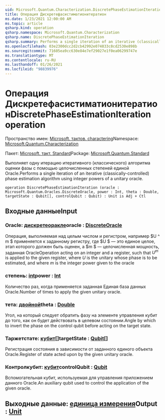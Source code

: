 ```yaml
---
uid: Microsoft.Quantum.Characterization.DiscretePhaseEstimationIteration
title: Операция Дискретефасистиматионитератион
ms.date: 1/23/2021 12:00:00 AM
ms.topic: article
qsharp.kind: operation
qsharp.namespace: Microsoft.Quantum.Characterization
qsharp.name: DiscretePhaseEstimationIteration
qsharp.summary: Performs a single iteration of an iterative (classically-controlled) phase estimation algorithm using integer powers of a unitary oracle.
ms.openlocfilehash: 03e2300dcc2d2cb42992e074833c8cd2530e898b
ms.sourcegitcommit: 71605ea9cc630e84e7ef29027e1f0ea06299747e
ms.translationtype: MT
ms.contentlocale: ru-RU
ms.lasthandoff: 01/26/2021
ms.locfileid: "98839976"
---
```

# <a name="discretephaseestimationiteration-operation"></a><span data-ttu-id="39b54-102">Операция Дискретефасистиматионитератион</span><span class="sxs-lookup"><span data-stu-id="39b54-102">DiscretePhaseEstimationIteration operation</span></span>

<span data-ttu-id="39b54-103">Пространство имен: [Microsoft. тактов. charactering](xref:Microsoft.Quantum.Characterization)</span><span class="sxs-lookup"><span data-stu-id="39b54-103">Namespace: [Microsoft.Quantum.Characterization](xref:Microsoft.Quantum.Characterization)</span></span>

<span data-ttu-id="39b54-104">Пакет: [Microsoft. такт. Standard](https://nuget.org/packages/Microsoft.Quantum.Standard)</span><span class="sxs-lookup"><span data-stu-id="39b54-104">Package: [Microsoft.Quantum.Standard](https://nuget.org/packages/Microsoft.Quantum.Standard)</span></span>


<span data-ttu-id="39b54-105">Выполняет одну итерацию итеративного (классического) алгоритма оценки фазы с помощью целочисленных степеней единой Oracle.</span><span class="sxs-lookup"><span data-stu-id="39b54-105">Performs a single iteration of an iterative (classically-controlled) phase estimation algorithm using integer powers of a unitary oracle.</span></span>

```qsharp
operation DiscretePhaseEstimationIteration (oracle : Microsoft.Quantum.Oracles.DiscreteOracle, power : Int, theta : Double, targetState : Qubit[], controlQubit : Qubit) : Unit is Adj + Ctl
```


## <a name="input"></a><span data-ttu-id="39b54-106">Входные данные</span><span class="sxs-lookup"><span data-stu-id="39b54-106">Input</span></span>

### <a name="oracle--discreteoracle"></a><span data-ttu-id="39b54-107">Oracle: [дискретеоракле](xref:Microsoft.Quantum.Oracles.DiscreteOracle)</span><span class="sxs-lookup"><span data-stu-id="39b54-107">oracle : [DiscreteOracle](xref:Microsoft.Quantum.Oracles.DiscreteOracle)</span></span>

<span data-ttu-id="39b54-108">Операция, выполняемая над целым числом и регистром, например $U ^ m $ применяется к заданному регистру, где $U $ — это единое целое, этап которого должен быть оценен, а $m $ — целочисленная мощность, заданная Oracle</span><span class="sxs-lookup"><span data-stu-id="39b54-108">Operation acting on an integer and a register, such that $U^m$ is applied to the given register, where $U$ is the unitary whose phase is to be estimated, and where $m$ is the integer power given to the oracle</span></span>


### <a name="power--int"></a><span data-ttu-id="39b54-109">степень: [int](xref:microsoft.quantum.lang-ref.int)</span><span class="sxs-lookup"><span data-stu-id="39b54-109">power : [Int](xref:microsoft.quantum.lang-ref.int)</span></span>

<span data-ttu-id="39b54-110">Количество раз, когда применяется заданная Единая база данных Oracle.</span><span class="sxs-lookup"><span data-stu-id="39b54-110">Number of times to apply the given unitary oracle.</span></span>


### <a name="theta--double"></a><span data-ttu-id="39b54-111">тета: [двойной](xref:microsoft.quantum.lang-ref.double)</span><span class="sxs-lookup"><span data-stu-id="39b54-111">theta : [Double](xref:microsoft.quantum.lang-ref.double)</span></span>

<span data-ttu-id="39b54-112">Угол, на который следует обратить фазу на элементе управления кубит до того, как он будет действовать в целевом состоянии.</span><span class="sxs-lookup"><span data-stu-id="39b54-112">Angle by which to invert the phase on the control qubit before acting on the target state.</span></span>


### <a name="targetstate--qubit"></a><span data-ttu-id="39b54-113">Таржетстате: [кубит](xref:microsoft.quantum.lang-ref.qubit)[]</span><span class="sxs-lookup"><span data-stu-id="39b54-113">targetState : [Qubit](xref:microsoft.quantum.lang-ref.qubit)[]</span></span>

<span data-ttu-id="39b54-114">Регистрация состояния в зависимости от заданного единого объекта Oracle.</span><span class="sxs-lookup"><span data-stu-id="39b54-114">Register of state acted upon by the given unitary oracle.</span></span>


### <a name="controlqubit--qubit"></a><span data-ttu-id="39b54-115">Контролкубит: [кубит](xref:microsoft.quantum.lang-ref.qubit)</span><span class="sxs-lookup"><span data-stu-id="39b54-115">controlQubit : [Qubit](xref:microsoft.quantum.lang-ref.qubit)</span></span>

<span data-ttu-id="39b54-116">Вспомогательная кубит, используемая для управления приложением данного Oracle.</span><span class="sxs-lookup"><span data-stu-id="39b54-116">An auxiliary qubit used to control the application of the given oracle.</span></span>



## <a name="output--unit"></a><span data-ttu-id="39b54-117">Выходные данные: [единица измерения](xref:microsoft.quantum.lang-ref.unit)</span><span class="sxs-lookup"><span data-stu-id="39b54-117">Output : [Unit](xref:microsoft.quantum.lang-ref.unit)</span></span>

